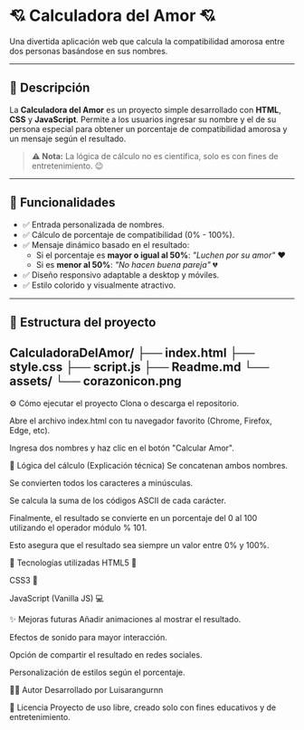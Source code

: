 # 💘 Calculadora del Amor 💘

Una divertida aplicación web que calcula la compatibilidad amorosa entre dos personas basándose en sus nombres.

---

## 📝 Descripción

La **Calculadora del Amor** es un proyecto simple desarrollado con **HTML**, **CSS** y **JavaScript**. Permite a los usuarios ingresar su nombre y el de su persona especial para obtener un porcentaje de compatibilidad amorosa y un mensaje según el resultado.

> **⚠️ Nota:** La lógica de cálculo no es científica, solo es con fines de entretenimiento. 😉

---

## 🚀 Funcionalidades

- ✅ Entrada personalizada de nombres.
- ✅ Cálculo de porcentaje de compatibilidad (0% - 100%).
- ✅ Mensaje dinámico basado en el resultado:
  - Si el porcentaje es **mayor o igual al 50%**: _"Luchen por su amor"_ ❤️
  - Si es **menor al 50%**: _"No hacen buena pareja"_ 💔
- ✅ Diseño responsivo adaptable a desktop y móviles.
- ✅ Estilo colorido y visualmente atractivo.

---

## 📂 Estructura del proyecto

CalculadoraDelAmor/
├── index.html
├── style.css
├── script.js
├── Readme.md
└── assets/
└── corazonicon.png
---
⚙️ Cómo ejecutar el proyecto
Clona o descarga el repositorio.

Abre el archivo index.html con tu navegador favorito (Chrome, Firefox, Edge, etc).

Ingresa dos nombres y haz clic en el botón "Calcular Amor".

🧮 Lógica del cálculo (Explicación técnica)
Se concatenan ambos nombres.

Se convierten todos los caracteres a minúsculas.

Se calcula la suma de los códigos ASCII de cada carácter.

Finalmente, el resultado se convierte en un porcentaje del 0 al 100 utilizando el operador módulo % 101.

Esto asegura que el resultado sea siempre un valor entre 0% y 100%.

🎨 Tecnologías utilizadas
HTML5 📄

CSS3 🎨

JavaScript (Vanilla JS) 💻

✨ Mejoras futuras
Añadir animaciones al mostrar el resultado.

Efectos de sonido para mayor interacción.

Opción de compartir el resultado en redes sociales.

Personalización de estilos según el porcentaje.

👩‍💻 Autor
Desarrollado por Luisarangurnn

🧡 Licencia
Proyecto de uso libre, creado solo con fines educativos y de entretenimiento.